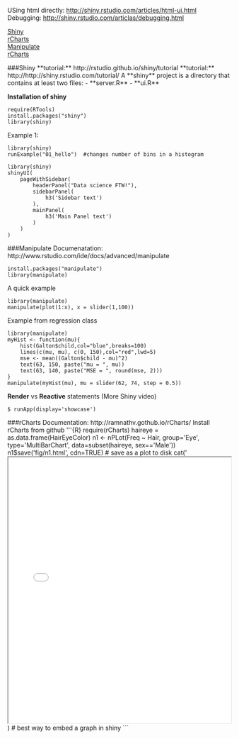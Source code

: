 
USing html directly: http://shiny.rstudio.com/articles/html-ui.html  
Debugging: http://shiny.rstudio.com/articlas/debugging.html  



[Shiny](*shiny-section)  
[rCharts](*rcharts-section)  
[Manipulate](*manipulate-section)  
[rCharts](*rcharts-section)

<div id="shiny-section">
###Shiny  
**tutorial:** http://rstudio.github.io/shiny/tutorial  
**tutorial:** http://http://shiny.rstudio.com/tutorial/  
A **shiny** project is a directory that contains at least two files:
- **server.R**
- **ui.R**

**Installation of shiny**  
```{R}
require(RTools)
install.packages("shiny")
library(shiny)
```
Example 1:  
```{R}
library(shiny)
runExample("01_hello")  #changes number of bins in a histogram
```

```{R}
library(shiny)
shinyUI(
    pageWithSidebar(
        headerPanel("Data science FTW!"),
        sidebarPanel(
            h3('Sidebar text')
        ),
        mainPanel(
            h3('Main Panel text')
        )
    ) 
)
```

<div id="manipulate-section">
###Manipulate  
Documenatation: http://www.rstudio.com/ide/docs/advanced/manipulate  

```{R}
install.packages("manipulate")
library(manipulate)
```
A quick example
```{R}
library(manipulate)
manipulate(plot(1:x), x = slider(1,100))
```
Example from regression class
```{R}
library(manipulate)
myHist <- function(mu){
    hist(Galton$child,col="blue",breaks=100)
    lines(c(mu, mu), c(0, 150),col="red",lwd=5)
    mse <- mean((Galton$child - mu)^2)
    text(63, 150, paste("mu = ", mu))
    text(63, 140, paste("MSE = ", round(mse, 2)))
}
manipulate(myHist(mu), mu = slider(62, 74, step = 0.5))
```

**Render** vs **Reactive** statements (More Shiny video)


```
$ runApp(display='showcase')
```

<div id='rcharts-section'>
###rCharts
Documentation: http://ramnathv.gothub.io/rCharts/  
Install rCharts from github  
'''{R}
require(rCharts)
haireye = as.data.frame(HairEyeColor)
n1 <- nPLot(Freq ~ Hair, group='Eye', type='MultiBarChart', data=subset(haireye, sex=='Male'))
n1$save('fig/n1.html', cdn=TRUE)                                    # save as a plot to disk
cat('<iframe src='fig/n1.html', width=100%, height=600></iframe>)   # best way to embed a graph in shiny
```


